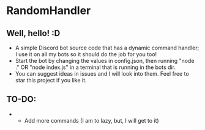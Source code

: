 # RandomHandler
## Well, hello! :D
* A simple Discord bot source code that has a dynamic command handler; I use it on all my bots so it should do the job for you too!
* Start the bot by changing the values in config.json, then running "node ." OR "node index.js" in a terminal that is running in the bots dir.
* You can suggest ideas in issues and I will look into them. Feel free to star this project if you like it.

## TO-DO:
*    - Add more commands (I am to lazy, but, I will get to it)
